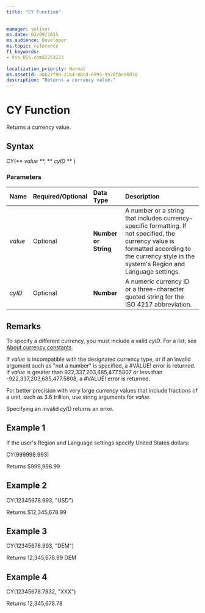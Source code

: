 ```yaml
---
title: "CY Function"
 
 
manager: soliver
ms.date: 03/09/2015
ms.audience: Developer
ms.topic: reference
f1_keywords:
- Vis_DSS.chm82253223
 
localization_priority: Normal
ms.assetid: abb27f90-21b4-08cd-6995-9520fbcebd78
description: "Returns a currency value."
---
```


# CY Function

Returns a currency value.
  
## Syntax

CY(** *value* **, ** *cyID* ** ) 
  
### Parameters

|**Name**|**Required/Optional**|**Data Type**|**Description**|
|:-----|:-----|:-----|:-----|
| _value_ <br/> |Optional  <br/> |**Number or String** <br/> |A number or a string that includes currency-specific formatting. If not specified, the currency value is formatted according to the currency style in the system's Region and Language settings.  <br/> |
| _cyID_ <br/> |Optional  <br/> |**Number** <br/> |A numeric currency ID or a three-character quoted string for the ISO 4217 abbreviation.  <br/> |
   
## Remarks

To specify a different currency, you must include a valid  _cyID_. For a list, see [About currency constants](about-currency-constants.md).
  
If  _value_ is incompatible with the designated currency type, or if an invalid argument such as "not a number" is specified, a #VALUE! error is returned. If  _value_ is greater than 922,337,203,685,477.5807 or less than -922,337,203,685,477.5808, a #VALUE! error is returned. 
  
For better precision with very large currency values that include fractions of a unit, such as 3.6 trillion, use string arguments for  _value_.
  
Specifying an invalid  _cyID_ returns an error. 
  
## Example 1

If the user's Region and Language settings specify United States dollars:
  
CY(999998.993)
  
Returns $999,998.99
  
## Example 2

CY(12345678.993, "USD")
  
Returns $12,345,678.99
  
## Example 3

CY(12345678.993, "DEM")
  
Returns 12,345,678.99 DEM
  
## Example 4

CY(12345678.7832, "XXX")
  
Returns 12,345,678.78
  

